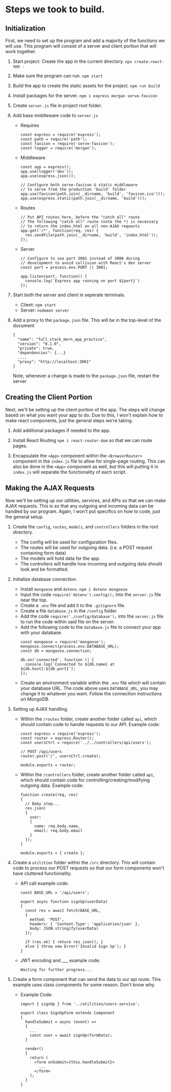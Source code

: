 # Steps we took to build.

## Initialization
First, we need to set up the program and add a majority of the functions we will use. This program will consist of a server and client portion that will work together.


1. Start project: Create the app in the current directory. ```npx create-react-app .```

2. Make sure the program can run. ```npm start```

3. Build the app to create the static assets for the project. ```npm run build```

4. Install packages for the server. ```npm i express morgan serve-favicon```

5. Create ```server.js``` file in project root folder.

6. Add base middleware code to ```server.js```
    - Requires
      ```
      const express = require('express');
      const path = require('path');
      const favicon = require('serve-favicon');
      const logger = require('morgan');
      ```
      
    - Middleware
      ```
      const app = express();
      app.use(logger('dev'));
      app.use(express.json());

      // Configure both serve-favicon & static middleware
      // to serve from the production 'build' folder
      app.use(favicon(path.join(__dirname, 'build', 'favicon.ico')));
      app.use(express.static(path.join(__dirname, 'build')));
      ```

    - Routes
      ```
      // Put API routes here, before the "catch all" route
      // The following "catch all" route (note the *) is necessary
      // to return the index.html on all non-AJAX requests
      app.get('/*', function(req, res) {
        res.sendFile(path.join(__dirname, 'build', 'index.html'));
      });
      ```
    - Server
      ```
      // Configure to use port 3001 instead of 3000 during
      // development to avoid collision with React's dev server
      const port = process.env.PORT || 3001;

      app.listen(port, function() {
        console.log(`Express app running on port ${port}`)
      });
      ```
      
7. Start both the server and client in seperate terminals.
    - Client: ```npm start```
    - Server: ```nodemon server```

8. Add a proxy to the ```package.json``` file. 
   This will be in the top-level of the document
    ```
    {
      "name": "full_stack_mern_app_practice",
      "version": "0.1.0",
      "private": true,
      "dependencies": {...}
      ...,
      "proxy": "http://localhost:3001"
    }
    ```
    Note, whenever a change is made to the ```package.json``` file, restart the server

## Creating the Client Portion
Next, we'll be setting up the client portion of the app. The steps will change based on what you want your app to do. Due to this, I won't explain how to make react components, just the general steps we're taking.

1. Add additional packages if needed to the app.

2. Install React Routing ```npm i react-router-dom``` so that we can route pages.

3. Encapsulate the ```<App>``` component within the  ```<BrowserRouter>``` component in the ```index.js``` file to allow for single-page routing. This can also be done in the ```<App>``` component as well, but this will putting it in ```index.js``` will separate the functionality of each script.


## Making the AJAX Requests
Now we'll be setting up our utilities, services, and APIs so that we can make AJAX requests. This is so that any outgoing and incoming data can be handled by our program. Again, I won't put specifics on how to code, just the general setup.

1. Create the ```config```, ```routes```, ```models```, and ```controllers``` folders in the root directory.
    - The config will be used for configuration files.
    - The routes will be used for outgoing data. (i.e. a POST request containing form data)
    - The models will hold data for the app. 
    - The controllers will handle how incoming and outgoing data should look and be formatted.

2. Initialize database connection.
   - Install ```mongoose``` and ```dotenv```. ```npm i dotenv mongoose```
   - Input the code ```require('dotenv').config();``` into the ```server.js``` file near the top.
   - Create a ```.env``` file and add it to the ```.gitignore``` file.
   - Create a file ```database.js``` in the ```/config``` folder.
   - Add the code ```require('./config/database');``` into the ```server.js``` file to run the code within said file on the server.
   - Add the following code to the ```database.js``` file to connect your app with your database.
      ```
      const mongoose = require('mongoose');
      mongoose.connect(process.env.DATABASE_URL);
      const db = mongoose.connection;
      
      db.on('connected', function () {
        console.log(`Connected to ${db.name} at ${db.host}:${db.port}`);
      });
      ```
   - Create an environment variable within the ```.env``` file which will contain your database URL. The code above uses ```DATABASE_URL```, you may change it to whatever you want. Follow the connection instructions on MongoDB. 

3. Setting up AJAX handling.
    - Within the ```/routes``` folder, create another folder called ```api```, which should contain code to handle requests to our API. Example code:
        ```
        const express = require('express');
        const router = express.Router();
        const usersCtrl = require('../../controllers/api/users');

        // POST /api/users
        router.post('/', usersCtrl.create);

        module.exports = router;
        ```
    - Within the ```/controllers``` folder, create another folder called ```api```, which should contain code for controlling/creating/modifying outgoing data. Example code:
        ```
        function create(req, res)
        {
          // Baby step...
          res.json(
          {
            user: 
            {
              name: req.body.name,
              email: req.body.email
            }
          });
        }

        module.exports = { create };
        ```
        
4. Create a ```utilities``` folder within the ```/src``` directory. This will contain code to process our POST requests so that our form components won't have cluttered functionality.
    - API call example code:
        ```
        const BASE_URL = '/api/users';

        export async function signUp(userData) 
        {
          const res = await fetch(BASE_URL, 
          {
            method: 'POST',
            headers: { 'Content-Type': 'application/json' },
            body: JSON.stringify(userData)
          });
          
          if (res.ok) { return res.json(); } 
          else { throw new Error('Invalid Sign Up'); }
        }
        ```
    - JWT encoding and ___ example code:
        ```
        Waiting for further progress...
        ``` 

4. Create a form component that can send the data to our api route. This example uses class components for some reason. Don't know why.
    - Example Code:
        ```
        import { signUp } from '../utilities/users-service';

        export class SignUpForm extends Component 
        {
          handleSubmit = async (event) =>
          {
            ...
            const user = await signUp(formData);
          }
          
          render()
          {
            return (
              <form onSubmit={this.handleSubmit}>
                ...
              </form>
            );
          }
        }
        ```
